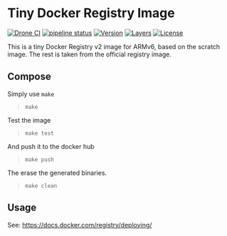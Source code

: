 # Tiny Docker Registry Image

[![Drone CI](https://ci.innersea.xyz/api/badges/ulm0/registry/status.svg)](https://ci.innersea.xyz/ulm0/registry) [![pipeline status](https://gitlab.com/ulm0/registry/badges/master/pipeline.svg)](https://gitlab.com/ulm0/registry/commits/master) [![Version](https://images.microbadger.com/badges/version/ulm0/registry.svg)](https://microbadger.com/images/ulm0/registry "Get your own version badge on microbadger.com") [![Layers](https://images.microbadger.com/badges/image/ulm0/registry.svg)](https://microbadger.com/images/ulm0/registry "Get your own image badge on microbadger.com") [![License](https://img.shields.io/badge/license-MIT-orange.svg)](LICENSE)


This is a tiny Docker Registry v2 image for ARMv6, based on the scratch image. The rest is taken from the official registry image.

## Compose

Simply use `make`

> `make`

Test the image

> `make test`

And push it to the docker hub

> `make push`

The erase the generated binaries.

> `make clean`

## Usage

See: https://docs.docker.com/registry/deploying/
